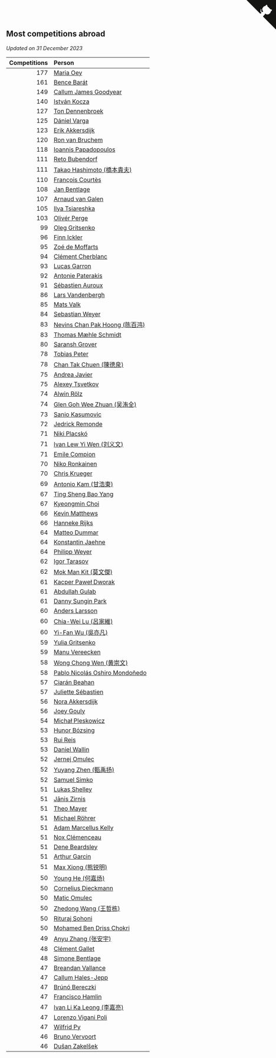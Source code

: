## Most competitions abroad

*Updated on 31 December 2023*

| Competitions | Person |
| ---: | :--- |
| 177 | [Maria Oey](https://www.worldcubeassociation.org/persons/2007OEYM01) |
| 161 | [Bence Barát](https://www.worldcubeassociation.org/persons/2008BARA01) |
| 149 | [Callum James Goodyear](https://www.worldcubeassociation.org/persons/2012GOOD02) |
| 140 | [István Kocza](https://www.worldcubeassociation.org/persons/2005KOCZ01) |
| 127 | [Ton Dennenbroek](https://www.worldcubeassociation.org/persons/2003DENN01) |
| 125 | [Dániel Varga](https://www.worldcubeassociation.org/persons/2008VARG01) |
| 123 | [Erik Akkersdijk](https://www.worldcubeassociation.org/persons/2005AKKE01) |
| 120 | [Ron van Bruchem](https://www.worldcubeassociation.org/persons/2003BRUC01) |
| 118 | [Ioannis Papadopoulos](https://www.worldcubeassociation.org/persons/2013PAPA01) |
| 111 | [Reto Bubendorf](https://www.worldcubeassociation.org/persons/2012BUBE01) |
| 111 | [Takao Hashimoto (橋本貴夫)](https://www.worldcubeassociation.org/persons/2007HASH01) |
| 110 | [François Courtès](https://www.worldcubeassociation.org/persons/2008COUR01) |
| 108 | [Jan Bentlage](https://www.worldcubeassociation.org/persons/2010BENT01) |
| 107 | [Arnaud van Galen](https://www.worldcubeassociation.org/persons/2006GALE01) |
| 105 | [Ilya Tsiareshka](https://www.worldcubeassociation.org/persons/2012TERE01) |
| 103 | [Olivér Perge](https://www.worldcubeassociation.org/persons/2007PERG01) |
| 99 | [Oleg Gritsenko](https://www.worldcubeassociation.org/persons/2011GRIT01) |
| 96 | [Finn Ickler](https://www.worldcubeassociation.org/persons/2012ICKL01) |
| 95 | [Zoé de Moffarts](https://www.worldcubeassociation.org/persons/2010MOFF02) |
| 94 | [Clément Cherblanc](https://www.worldcubeassociation.org/persons/2014CHER05) |
| 93 | [Lucas Garron](https://www.worldcubeassociation.org/persons/2006GARR01) |
| 92 | [Antonie Paterakis](https://www.worldcubeassociation.org/persons/2012PATE01) |
| 91 | [Sébastien Auroux](https://www.worldcubeassociation.org/persons/2008AURO01) |
| 86 | [Lars Vandenbergh](https://www.worldcubeassociation.org/persons/2003VAND01) |
| 85 | [Mats Valk](https://www.worldcubeassociation.org/persons/2007VALK01) |
| 84 | [Sebastian Weyer](https://www.worldcubeassociation.org/persons/2010WEYE02) |
| 83 | [Nevins Chan Pak Hoong (陈百鸿)](https://www.worldcubeassociation.org/persons/2010CHAN20) |
| 83 | [Thomas Mæhle Schmidt](https://www.worldcubeassociation.org/persons/2013SCHM02) |
| 80 | [Saransh Grover](https://www.worldcubeassociation.org/persons/2014GROV01) |
| 78 | [Tobias Peter](https://www.worldcubeassociation.org/persons/2014PETE03) |
| 78 | [Chan Tak Chuen (陳德泉)](https://www.worldcubeassociation.org/persons/2007CHUE01) |
| 75 | [Andrea Javier](https://www.worldcubeassociation.org/persons/2010JAVI01) |
| 75 | [Alexey Tsvetkov](https://www.worldcubeassociation.org/persons/2017TSVE02) |
| 74 | [Alwin Rölz](https://www.worldcubeassociation.org/persons/2016ROLZ01) |
| 74 | [Glen Goh Wee Zhuan (吴洧全)](https://www.worldcubeassociation.org/persons/2015ZHUA01) |
| 73 | [Sanio Kasumovic](https://www.worldcubeassociation.org/persons/2009KASU01) |
| 72 | [Jedrick Remonde](https://www.worldcubeassociation.org/persons/2008REMO01) |
| 71 | [Niki Placskó](https://www.worldcubeassociation.org/persons/2008PLAC01) |
| 71 | [Ivan Lew Yi Wen (刘义文)](https://www.worldcubeassociation.org/persons/2012WENI01) |
| 71 | [Emile Compion](https://www.worldcubeassociation.org/persons/2007COMP01) |
| 70 | [Niko Ronkainen](https://www.worldcubeassociation.org/persons/2010RONK01) |
| 70 | [Chris Krueger](https://www.worldcubeassociation.org/persons/2006KRUE01) |
| 69 | [Antonio Kam (甘浩東)](https://www.worldcubeassociation.org/persons/2017TUNG13) |
| 67 | [Ting Sheng Bao Yang](https://www.worldcubeassociation.org/persons/2008BAOY01) |
| 67 | [Kyeongmin Choi](https://www.worldcubeassociation.org/persons/2017CHOI07) |
| 66 | [Kevin Matthews](https://www.worldcubeassociation.org/persons/2010MATT02) |
| 66 | [Hanneke Rijks](https://www.worldcubeassociation.org/persons/2008RIJK01) |
| 64 | [Matteo Dummar](https://www.worldcubeassociation.org/persons/2017DUMM01) |
| 64 | [Konstantin Jaehne](https://www.worldcubeassociation.org/persons/2015JAEH01) |
| 64 | [Philipp Weyer](https://www.worldcubeassociation.org/persons/2010WEYE01) |
| 62 | [Igor Tarasov](https://www.worldcubeassociation.org/persons/2016TARA04) |
| 62 | [Mok Man Kit (莫文傑)](https://www.worldcubeassociation.org/persons/2009KITM01) |
| 61 | [Kacper Paweł Dworak](https://www.worldcubeassociation.org/persons/2020DWOR01) |
| 61 | [Abdullah Gulab](https://www.worldcubeassociation.org/persons/2014GULA02) |
| 61 | [Danny Sungin Park](https://www.worldcubeassociation.org/persons/2015PARK13) |
| 60 | [Anders Larsson](https://www.worldcubeassociation.org/persons/2003LARS01) |
| 60 | [Chia-Wei Lu (呂家維)](https://www.worldcubeassociation.org/persons/2007LUCH01) |
| 60 | [Yi-Fan Wu (吳亦凡)](https://www.worldcubeassociation.org/persons/2010WUIF01) |
| 59 | [Yulia Gritsenko](https://www.worldcubeassociation.org/persons/2012SIDO01) |
| 59 | [Manu Vereecken](https://www.worldcubeassociation.org/persons/2010VERE01) |
| 58 | [Wong Chong Wen (黄崇文)](https://www.worldcubeassociation.org/persons/2014WENW01) |
| 58 | [Pablo Nicolás Oshiro Mondoñedo](https://www.worldcubeassociation.org/persons/2010MOND01) |
| 57 | [Ciarán Beahan](https://www.worldcubeassociation.org/persons/2012BEAH01) |
| 57 | [Juliette Sébastien](https://www.worldcubeassociation.org/persons/2014SEBA01) |
| 56 | [Nora Akkersdijk](https://www.worldcubeassociation.org/persons/2009CHRI03) |
| 56 | [Joey Gouly](https://www.worldcubeassociation.org/persons/2007GOUL01) |
| 54 | [Michał Pleskowicz](https://www.worldcubeassociation.org/persons/2009PLES01) |
| 53 | [Hunor Bózsing](https://www.worldcubeassociation.org/persons/2009BOZS01) |
| 53 | [Rui Reis](https://www.worldcubeassociation.org/persons/2015REIS02) |
| 53 | [Daniel Wallin](https://www.worldcubeassociation.org/persons/2013WALL03) |
| 52 | [Jernej Omulec](https://www.worldcubeassociation.org/persons/2010OMUL01) |
| 52 | [Yuyang Zhen (甄禹扬)](https://www.worldcubeassociation.org/persons/2013ZHEN11) |
| 52 | [Samuel Simko](https://www.worldcubeassociation.org/persons/2016SIMK01) |
| 51 | [Lukas Shelley](https://www.worldcubeassociation.org/persons/2016SHEL03) |
| 51 | [Jānis Zirnis](https://www.worldcubeassociation.org/persons/2013ZIRN01) |
| 51 | [Theo Mayer](https://www.worldcubeassociation.org/persons/2012MAYE01) |
| 51 | [Michael Röhrer](https://www.worldcubeassociation.org/persons/2009ROHR01) |
| 51 | [Adam Marcellus Kelly](https://www.worldcubeassociation.org/persons/2016KELL10) |
| 51 | [Nox Clémenceau](https://www.worldcubeassociation.org/persons/2015CLEM03) |
| 51 | [Dene Beardsley](https://www.worldcubeassociation.org/persons/2009BEAR01) |
| 51 | [Arthur Garcin](https://www.worldcubeassociation.org/persons/2014GARC27) |
| 51 | [Max Xiong (熊锐明)](https://www.worldcubeassociation.org/persons/2015XION03) |
| 50 | [Young He (何嘉炀)](https://www.worldcubeassociation.org/persons/2014HEYO01) |
| 50 | [Cornelius Dieckmann](https://www.worldcubeassociation.org/persons/2009DIEC01) |
| 50 | [Matic Omulec](https://www.worldcubeassociation.org/persons/2010OMUL02) |
| 50 | [Zhedong Wang (王哲栋)](https://www.worldcubeassociation.org/persons/2015WANG83) |
| 50 | [Rituraj Sohoni](https://www.worldcubeassociation.org/persons/2012SOHO01) |
| 50 | [Mohamed Ben Driss Chokri](https://www.worldcubeassociation.org/persons/2015CHOK01) |
| 49 | [Anyu Zhang (张安宇)](https://www.worldcubeassociation.org/persons/2012ZHAN08) |
| 48 | [Clément Gallet](https://www.worldcubeassociation.org/persons/2004GALL02) |
| 48 | [Simone Bentlage](https://www.worldcubeassociation.org/persons/2014OHLE01) |
| 47 | [Breandan Vallance](https://www.worldcubeassociation.org/persons/2007VALL01) |
| 47 | [Callum Hales-Jepp](https://www.worldcubeassociation.org/persons/2012HALE01) |
| 47 | [Brúnó Bereczki](https://www.worldcubeassociation.org/persons/2008BERE01) |
| 47 | [Francisco Hamlin](https://www.worldcubeassociation.org/persons/2012HAML01) |
| 47 | [Ivan Li Ka Leong (李嘉亮)](https://www.worldcubeassociation.org/persons/2015LEON02) |
| 47 | [Lorenzo Vigani Poli](https://www.worldcubeassociation.org/persons/2007POLI01) |
| 47 | [Wilfrid Py](https://www.worldcubeassociation.org/persons/2016PYWI01) |
| 46 | [Bruno Vervoort](https://www.worldcubeassociation.org/persons/2011VERV01) |
| 46 | [Dušan Zakelšek](https://www.worldcubeassociation.org/persons/2012ZAKE02) |


<a href="https://github.com/jonatanklosko/wca_statistics" class="github-corner" aria-label="View source on Github"><svg width="80" height="80" viewBox="0 0 250 250" style="fill:#151513; color:#fff; position: absolute; top: 0; border: 0; right: 0;" aria-hidden="true"><path d="M0,0 L115,115 L130,115 L142,142 L250,250 L250,0 Z"></path><path d="M128.3,109.0 C113.8,99.7 119.0,89.6 119.0,89.6 C122.0,82.7 120.5,78.6 120.5,78.6 C119.2,72.0 123.4,76.3 123.4,76.3 C127.3,80.9 125.5,87.3 125.5,87.3 C122.9,97.6 130.6,101.9 134.4,103.2" fill="currentColor" style="transform-origin: 130px 106px;" class="octo-arm"></path><path d="M115.0,115.0 C114.9,115.1 118.7,116.5 119.8,115.4 L133.7,101.6 C136.9,99.2 139.9,98.4 142.2,98.6 C133.8,88.0 127.5,74.4 143.8,58.0 C148.5,53.4 154.0,51.2 159.7,51.0 C160.3,49.4 163.2,43.6 171.4,40.1 C171.4,40.1 176.1,42.5 178.8,56.2 C183.1,58.6 187.2,61.8 190.9,65.4 C194.5,69.0 197.7,73.2 200.1,77.6 C213.8,80.2 216.3,84.9 216.3,84.9 C212.7,93.1 206.9,96.0 205.4,96.6 C205.1,102.4 203.0,107.8 198.3,112.5 C181.9,128.9 168.3,122.5 157.7,114.1 C157.9,116.9 156.7,120.9 152.7,124.9 L141.0,136.5 C139.8,137.7 141.6,141.9 141.8,141.8 Z" fill="currentColor" class="octo-body"></path></svg></a><style>.github-corner:hover .octo-arm{animation:octocat-wave 560ms ease-in-out}@keyframes octocat-wave{0%,100%{transform:rotate(0)}20%,60%{transform:rotate(-25deg)}40%,80%{transform:rotate(10deg)}}@media (max-width:500px){.github-corner:hover .octo-arm{animation:none}.github-corner .octo-arm{animation:octocat-wave 560ms ease-in-out}}</style>
